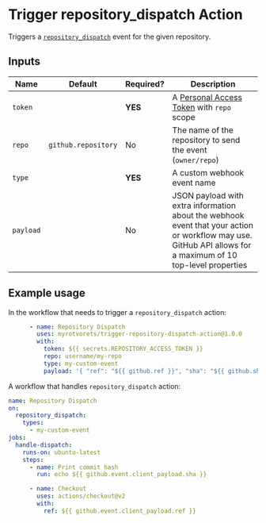 # Trigger repository_dispatch Action

Triggers a [`repository_dispatch`](https://docs.github.com/en/free-pro-team@latest/rest/reference/repos#create-a-repository-dispatch-event) event for the given repository.

## Inputs

| Name      | Default             | Required? | Description |
| --------- | ------------------- | --------- | ----------- |
| `token`   |                     | **YES**   | A [Personal Access Token](https://docs.github.com/en/free-pro-team@latest/github/authenticating-to-github/creating-a-personal-access-token) with `repo` scope |
| `repo`    | `github.repository` | No        | The name of the repository to send the event (`owner/repo`) |
| `type`    |                     | **YES**   | A custom webhook event name |
| `payload` |                     | No        | JSON payload with extra information about the webhook event that your action or workflow may use. GitHub API allows for a maximum of 10 top-level properties |

## Example usage

In the workflow that needs to trigger a `repository_dispatch` action:

```yaml
      - name: Repository Dispatch
        uses: myrotvorets/trigger-repository-dispatch-action@1.0.0
        with:
          token: ${{ secrets.REPOSITORY_ACCESS_TOKEN }}
          repo: username/my-repo
          type: my-custom-event
          payload: '{ "ref": "${{ github.ref }}", "sha": "${{ github.sha }}" }'
```

A workflow that handles `repository_dispatch` action:

```yaml
name: Repository Dispatch
on:
  repository_dispatch:
    types:
      - my-custom-event
jobs:
  handle-dispatch:
    runs-on: ubuntu-latest
    steps:
      - name: Print commit hash
        run: echo ${{ github.event.client_payload.sha }}

      - name: Checkout
        uses: actions/checkout@v2
        with:
          ref: ${{ github.event.client_payload.ref }}
```
